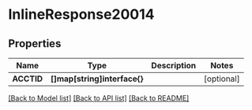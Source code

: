 # InlineResponse20014

## Properties

Name | Type | Description | Notes
------------ | ------------- | ------------- | -------------
**ACCTID** | **[]map[string]interface{}** |  | [optional] 

[[Back to Model list]](../README.md#documentation-for-models) [[Back to API list]](../README.md#documentation-for-api-endpoints) [[Back to README]](../README.md)


